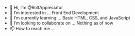 - 👋 Hi, I’m @RolfAppreciator
- 👀 I’m interested in ... Front End Development 
- 🌱 I’m currently learning ... Basic HTML, CSS, and JavaScript
- 💞️ I’m looking to collaborate on ... Nothing as of now
- 📫 How to reach me ...

<!---
RolfAppreciator/RolfAppreciator is a ✨ special ✨ repository because its `README.md` (this file) appears on your GitHub profile.
You can click the Preview link to take a look at your changes.
--->
